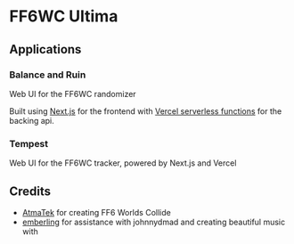 # FF6WC Ultima

## Applications

### Balance and Ruin

Web UI for the FF6WC randomizer

Built using [Next.js](https://nextjs.org/) for the frontend with [Vercel serverless functions](https://vercel.com/docs/concepts/functions/serverless-functions) for the backing api.

### Tempest

Web UI for the FF6WC tracker, powered by Next.js and Vercel

## Credits

- [AtmaTek](https://github.com/AtmaTek) for creating FF6 Worlds Collide
- [emberling](https://github.com/emberling) for assistance with johnnydmad and creating beautiful music with
